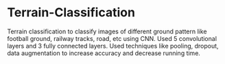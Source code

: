 # Terrain-Classification
Terrain classification to classify images of different ground pattern like football ground, railway tracks, road, etc using CNN.
Used 5 convolutional layers and 3 fully connected layers. Used techniques like pooling, dropout, data augmentation to increase accuracy and decrease running time.
